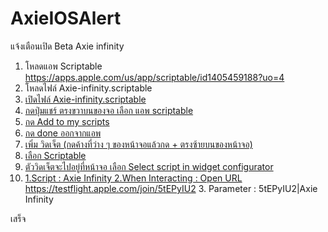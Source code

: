 # AxieIOSAlert
แจ้งเตือนเปิด Beta Axie infinity

1. โหลดแอพ 
Scriptable https://apps.apple.com/us/app/scriptable/id1405459188?uo=4
2. โหลดไฟล์ Axie-infinity.scriptable <a href="https://FordenHillson.github.io/AxieIOSAlert/Axie-infinity.scriptable" target="_blank" />
3. เปิดไฟล์ Axie-infinity.scriptable 
4. กดปุ่มแชร์ ตรงขวาบนของจอ เลือก แอพ scriptable
5. กด Add to my scripts
6. กด done ออกจากแอพ
7. เพิ่ม วิดเจ็ต (กดค้างที่ว่าง ๆ ของหน้าจอแล้วกด + ตรงซ้ายบนของหน้าจอ)
8. เลือก Scriptable
9. ตัววิดเจ็ตจะไปอยู่ที่หน้าจอ เลือก Select script in widget configurator
10. 1.Script : Axie Infinity 2.When Interacting : Open URL https://testflight.apple.com/join/5tEPyIU2 3. Parameter : 5tEPyIU2|Axie Infinity

เสร็จ
